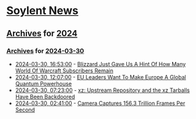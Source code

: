 # [Soylent News](../../../README.md)

## [Archives](../../index.md) for [2024](../index.md)

### [Archives](../../index.md) for [2024-03-30](index.md)

* [2024-03-30, 16:53:00](https://soylentnews.org/article.pl?sid=24/03/28/054216&from=rss) - [Blizzard Just Gave Us A Hint Of How Many World Of Warcraft Subscribers Remain](https://soylentnews.org/article.pl?sid=24/03/28/054216&from=rss)
* [2024-03-30, 12:07:00](https://soylentnews.org/article.pl?sid=24/03/28/0519204&from=rss) - [EU Leaders Want To Make Europe A Global Quantum Powerhouse](https://soylentnews.org/article.pl?sid=24/03/28/0519204&from=rss)
* [2024-03-30, 07:23:00](https://soylentnews.org/breakingnews/article.pl?sid=24/03/30/0338209&from=rss) - [xz: Upstream Repository and the xz Tarballs Have Been Backdoored](https://soylentnews.org/breakingnews/article.pl?sid=24/03/30/0338209&from=rss)
* [2024-03-30, 02:41:00](https://soylentnews.org/article.pl?sid=24/03/28/0459256&from=rss) - [Camera Captures 156.3 Trillion Frames Per Second](https://soylentnews.org/article.pl?sid=24/03/28/0459256&from=rss)
